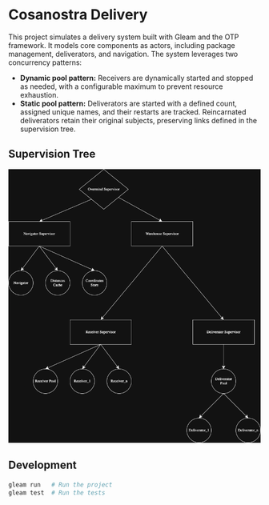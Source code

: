 # Cosanostra Delivery

This project simulates a delivery system built with Gleam and the OTP framework. It models core components as actors, including package management, deliverators, and navigation. The system leverages two concurrency patterns:

- **Dynamic pool pattern:** Receivers are dynamically started and stopped as needed, with a configurable maximum to prevent resource exhaustion.
- **Static pool pattern:** Deliverators are started with a defined count, assigned unique names, and their restarts are tracked. Reincarnated deliverators retain their original subjects, preserving links defined in the supervision tree.



## Supervision Tree

![Supervision Tree](src/assets/cosanostra-supervision-tree.png)



## Development

```sh
gleam run   # Run the project
gleam test  # Run the tests
```
